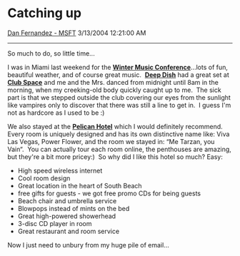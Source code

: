 <div id="page">

# Catching up

[Dan Fernandez -
MSFT](https://social.msdn.microsoft.com/profile/Dan%20Fernandez%20-%20MSFT)
3/13/2004 12:21:00 AM

-----

<div id="content">

So much to do, so little time...

I was in Miami last weekend for the [**Winter Music
Conference**](http://www.wmcon.com)...lots of fun, beautiful weather,
and of course great music.  [**Deep Dish**](http://www.deepdish.com) had
a great set at [**Club Space**](http://www.clubspace.com) and me and the
Mrs. danced from midnight until 8am in the morning, when my creeking-old
body quickly caught up to me.  The sick part is that we stepped outside
the club covering our eyes from the sunlight like vampires only to
discover that there was still a line to get in.  I guess I'm not as
hardcore as I used to be :)

We also stayed at the [**Pelican Hotel**](http://www.pelicanhotel.com)
which I would definitely recommend.  Every room is uniquely designed and
has its own distinctive name like: Viva Las Vegas, Power Flower, and the
room we stayed in: “Me Tarzan, you Vain“.  You can actually tour each
room online, the penthouses are amazing, but they're a bit more
pricey:)  So why did I like this hotel so much? Easy:

  - High speed wireless internet
  - Cool room design
  - Great location in the heart of South Beach
  - free gifts for guests - we got free promo CDs for being guests
  - Beach chair and umbrella service
  - Blowpops instead of mints on the bed
  - Great high-powered showerhead
  - 3-disc CD player in room
  - Great restaurant and room service

Now I just need to unbury from my huge pile of email...  

 

</div>

</div>

